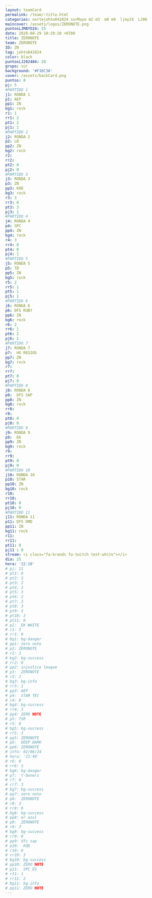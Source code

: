 ```yaml
---
layout: teamCard
permalink: /team/:title.html
categories: nortejohto042024 surMayo m2 m3  m8 m9  ljmy24  LJ06
maincover: /assets/logos/ZERONOTE.png
puntosLJMAYO24: 25
date: 2020-08-29 10:29:20 +0700
title: ZERONOTE
team: ZERONOTE
ID: ZN
tag: johto042024
color: black
puntosLJ202404: 20
grupo: sur
background: '#F16C38'
cover: /assets/backCard.png
puntos: 8
pj: 5
#PARTIDO 1
j1: RONDA 1
p1: AEP
pp1: ZN
bg1: rock
r1: 1
rr1: 2
pt1: 2
pj1: 1
#PARTIDO 2
j2: RONDA 2
p2: LB
pp2: ZN
bg2: rock
r2: 
rr2:
pt2: 0
pj2: 0 
#PARTIDO 3
j3: RONDA 3
p3: ZN
pp3: KOD
bg3: rock
r3: 3
rr3: 0
pt3: 3
pj3: 1
#PARTIDO 4
j4: RONDA 4
p4: SPC
pp4: ZN
bg4: rock
r4: 3
rr4: 0
pt4: 0
pj4: 1
#PARTIDO 5
j5: RONDA 5
p5: TB
pp5: ZN
bg5: rock
r5: 2
rr5: 1
pt5: 1
pj5: 1 
#PARTIDO 6
j6: RONDA 6
p6: DFS RUBY
pp6: ZN
bg6: rock
r6: 2
rr6: 1
pt6: 2
pj6: 1
#PARTIDO 7
j7: RONDA 7
p7:  HG REGIOS
pp7: ZN
bg7: rock
r7: 
rr7: 
pt7: 0
pj7: 0 
#PARTIDO 8
j8: RONDA 8
p8:  DFS SAP
pp8: ZN
bg8: rock
rr8: 
r8: 
pt8: 0
pj8: 0 
#PARTIDO 9
j9: RONDA 9
p9:  EK
pp9: ZN
bg9: rock
r9: 
rr9: 
pt9: 0
pj9: 0
#PARTIDO 10
j10: RONDA 10
p10: STAR
pp10: ZN
bg10: rock
r10: 
rr10: 
pt10: 0
pj10: 0
#PARTIDO 11
j11: RONDA 11
p11: DFS DMD
pp11: ZN
bg11: rock
r11: 
rr11:
pt11: 0
pj11 : 0
stream: <i class="fa-brands fa-twitch text-white"></i>
dia: 25
hora: '22:10'
# pj: 11
# pt1: 0
# pt2: 3
# pt3: 2
# pt4: 3
# pt5: 3
# pt6: 2
# pt7: 3
# pt8: 3
# pt9: 3
# pt10: 3
# pt11: 0
# p1:  EK WHITE
# r1: 3
# rr1: 0 
# bg1: bg-danger
# pp1: zero note
# p2: ZERONOTE
# r2: 3
# bg2: bg-success
# rr2: 0
# pp2: injustice league
# p3:  ZERONOTE
# r3: 2
# bg3: bg-info
# rr3: 1
# pp3: AEP
# p4:  STAR TEC
# r4: 0
# bg4: bg-success
# rr4: 3
# pp4: ZERO NOTE
# p5: TSR
# r5: 0
# bg5: bg-success
# rr5: 3
# pp5: ZERONOTE
# p6:  DEEP DARK
# pp6: ZERONOTE
# info: 02/06/24
# hora: '21:40'
# r6: 0
# rr6: 3
# bg6: bg-danger
# p7:  t-boners
# r7: 0
# rr7: 3
# bg7: bg-success
# pp7: zero note
# p8:  ZERONOTE
# r8: 3
# rr8: 0
# bg8: bg-success
# pp8: er azul
# p9:  ZERONOTE
# r9: 3
# bg9: bg-success
# rr9: 0
# pp9: dfs sap
# p10:  KOD
# r10: 0
# rr10: 3
# bg10: bg-success
# pp10: ZERO NOTE
# p11:  SPC ES
# r11: 1
# rr11: 2
# bg11: bg-info
# pp11: ZERO NOTE
---
```



